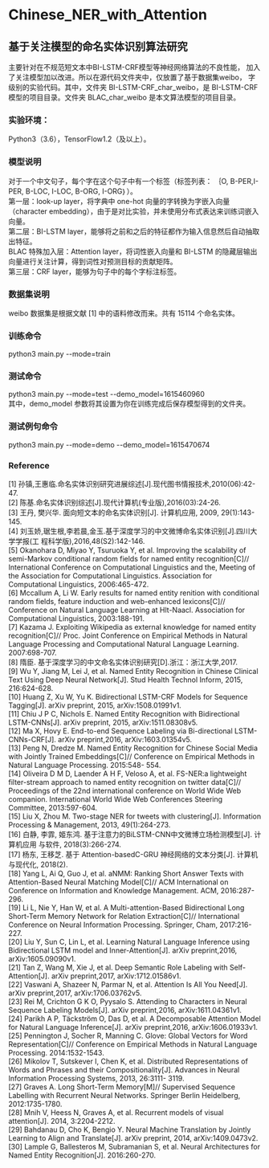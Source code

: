 # Chinese_NER_with_Attention

## 基于关注模型的命名实体识别算法研究
主要针对在不规范短文本中BI-LSTM-CRF模型等神经网络算法的不良性能，
加入了关注模型加以改进。所以在源代码文件夹中，仅放置了基于数据集weibo，
字级别的实验代码。其中，文件夹 BI-LSTM-CRF_char_weibo，是 BI-LSTM-CRF
模型的项目目录。文件夹 BLAC_char_weibo 是本文算法模型的项目目录。

### 实验环境：
Python3（3.6），TensorFlow1.2（及以上）。  
### 模型说明
对于一个中文句子，每个字在这个句子中有一个标签（标签列表： ｛O, B-PER,I-PER, B-LOC, I-LOC, B-ORG, I-ORG｝）。  
第一层：look-up layer，将字典中 one-hot 向量的字转换为字嵌入向量（character embedding），由于是对比实验，并未使用分布式表达来训练词嵌入向量。  
第二层：BI-LSTM layer，能够将之前和之后的特征都作为输入信息然后自动抽取出特征。  
BLAC 特殊加入层：Attention layer，将词性嵌入向量和 BI-LSTM 的隐藏层输出向量进行关注计算，得到词性对预测目标的贡献矩阵。  
第三层：CRF layer，能够为句子中的每个字标注标签。  
### 数据集说明
weibo 数据集是根据文献 [1]  中的语料修改而来。共有 15114 个命名实体。  
### 训练命令
python3 main.py --mode=train
### 测试命令
python3 main.py --mode=test --demo_model=1615460960  
其中，demo_model 参数将其设置为你在训练完成后保存模型得到的文件夹。
### 测试例句命令
python3 main.py --mode=demo --demo_model=1615470674


### Reference
[1] 孙镇,王惠临.命名实体识别研究进展综述[J].现代图书情报技术,2010(06):42-47.  
[2] 陈基.命名实体识别综述[J].现代计算机(专业版),2016(03):24-26.  
[3] 王丹, 樊兴华. 面向短文本的命名实体识别[J]. 计算机应用, 2009, 29(1):143-145.  
[4] 刘玉娇,琚生根,李若晨,金玉.基于深度学习的中文微博命名实体识别[J].四川大学学报(工
程科学版),2016,48(S2):142-146.  
[5] Okanohara D, Miyao Y, Tsuruoka Y, et al. Improving the scalability of semi-Markov conditional
random fields for named entity recognition[C]// International Conference on Computational
Linguistics and the, Meeting of the Association for Computational Linguistics. Association for
Computational Linguistics, 2006:465-472.  
[6] Mccallum A, Li W. Early results for named entity renition with conditional random fields,
feature induction and web-enhanced lexicons[C]// Conference on Natural Language Learning at
Hlt-Naacl. Association for Computational Linguistics, 2003:188-191.  
[7] Kazama J. Exploiting Wikipedia as external knowledge for named entity recognition[C]// Proc.
Joint Conference on Empirical Methods in Natural Language Processing and Computational
Natural Language Learning. 2007:698-707.    
[8] 隋臣. 基于深度学习的中文命名实体识别研究[D].浙江：浙江大学,2017.  
[9] Wu Y, Jiang M, Lei J, et al. Named Entity Recognition in Chinese Clinical Text Using Deep
Neural Network[J]. Stud Health Technol Inform, 2015, 216:624-628.  
[10] Huang Z, Xu W, Yu K. Bidirectional LSTM-CRF Models for Sequence Tagging[J]. arXiv
preprint, 2015, arXiv:1508.01991v1.  
[11] Chiu J P C, Nichols E. Named Entity Recognition with Bidirectional LSTM-CNNs[J]. arXiv
preprint, 2015, arXiv:1511.08308v5.  
[12] Ma X, Hovy E. End-to-end Sequence Labeling via Bi-directional LSTM-CNNs-CRF[J]. arXiv
preprint,2016, arXiv:1603.01354v5.  
[13] Peng N, Dredze M. Named Entity Recognition for Chinese Social Media with Jointly Trained
Embeddings[C]// Conference on Empirical Methods in Natural Language Processing. 2015:548-
554.  
[14] Oliveira D M D, Laender A H F, Veloso A, et al. FS-NER:a lightweight filter-stream approach to
named entity recognition on twitter data[C]// Proceedings of the 22nd international conference
on World Wide Web companion. International World Wide Web Conferences Steering Committee,
2013:597-604.  
[15] Liu X, Zhou M. Two-stage NER for tweets with clustering[J]. Information Processing &
Management, 2013, 49(1):264-273.  
[16] 白静, 李霏, 姬东鸿. 基于注意力的BiLSTM-CNN中文微博立场检测模型[J]. 计算机应用
与软件, 2018(3):266-274.  
[17] 杨东, 王移芝. 基于 Attention-basedC-GRU 神经网络的文本分类[J]. 计算机与现代化,
2018(2).  
[18] Yang L, Ai Q, Guo J, et al. aNMM: Ranking Short Answer Texts with Attention-Based Neural
Matching Model[C]// ACM International on Conference on Information and Knowledge
Management. ACM, 2016:287-296.    
[19] Li L, Nie Y, Han W, et al. A Multi-attention-Based Bidirectional Long Short-Term Memory
Network for Relation Extraction[C]// International Conference on Neural Information Processing.
Springer, Cham, 2017:216-227.    
[20] Liu Y, Sun C, Lin L, et al. Learning Natural Language Inference using Bidirectional LSTM model
and Inner-Attention[J]. arXiv preprint,2016, arXiv:1605.09090v1.  
[21] Tan Z, Wang M, Xie J, et al. Deep Semantic Role Labeling with Self-Attention[J]. arXiv
preprint,2017, arXiv:1712.01586v1.   
[22] Vaswani A, Shazeer N, Parmar N, et al. Attention Is All You Need[J]. arXiv preprint,2017,
arXiv:1706.03762v5.  
[23] Rei M, Crichton G K O, Pyysalo S. Attending to Characters in Neural Sequence Labeling
Models[J]. arXiv preprint,2016, arXiv:1611.04361v1.  
[24] Parikh A P, Täckström O, Das D, et al. A Decomposable Attention Model for Natural Language
Inference[J]. arXiv preprint,2016, arXiv:1606.01933v1.  
[25] Pennington J, Socher R, Manning C. Glove: Global Vectors for Word Representation[C]//
Conference on Empirical Methods in Natural Language Processing. 2014:1532-1543.  
[26] Mikolov T, Sutskever I, Chen K, et al. Distributed Representations of Words and Phrases and
their Compositionality[J]. Advances in Neural Information Processing Systems, 2013, 26:3111-
3119.  
[27] Graves A. Long Short-Term Memory[M]// Supervised Sequence Labelling with Recurrent
Neural Networks. Springer Berlin Heidelberg, 2012:1735-1780.  
[28] Mnih V, Heess N, Graves A, et al. Recurrent models of visual attention[J]. 2014, 3:2204-2212.  
[29] Bahdanau D, Cho K, Bengio Y. Neural Machine Translation by Jointly Learning to Align and
Translate[J]. arXiv preprint, 2014, arXiv:1409.0473v2.  
[30] Lample G, Ballesteros M, Subramanian S, et al. Neural Architectures for Named Entity
Recognition[J]. 2016:260-270.  
